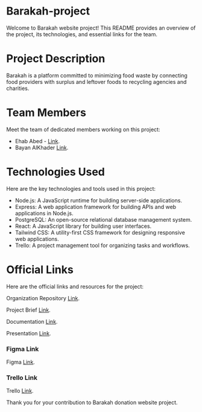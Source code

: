 # Barakah-project

Welcome to Barakah website project! This README provides an overview of the project, its technologies, and essential links for the team.

# Project Description

Barakah is a platform committed to minimizing food waste by connecting food providers with surplus and leftover foods to recycling agencies and charities.

# Team Members

Meet the team of dedicated members working on this project:

- Ehab Abed - [Link](https://github.com/Ehabdhafer).
- Bayan AlKhader [Link](https://github.com/b-ayan).

# Technologies Used

Here are the key technologies and tools used in this project:

- Node.js: A JavaScript runtime for building server-side applications.
- Express: A web application framework for building APIs and web applications in Node.js.
- PostgreSQL: An open-source relational database management system.
- React: A JavaScript library for building user interfaces.
- Tailwind CSS: A utility-first CSS framework for designing responsive web applications.
- Trello: A project management tool for organizing tasks and workflows.

# Official Links

Here are the official links and resources for the project:

Organization Repository [Link](https://github.com/Barakahproject/Barakah-project).

Project Brief [Link](https://drive.google.com/file/d/1N-H7coPP_w5kpWO4gsPFz3MvCUdHoQxa/view?usp=sharing).

Documentation [Link](https://docs.google.com/document/d/162bQBZFlF41hLS3wOOo2r4haDScfO6WuzLR1JENBRSc/edit?usp=sharing).

Presentation [Link](https://docs.google.com/presentation/d/1b1dX3TwHHRV0Ui8bhMX7DIto-ygDeYVv/edit?usp=sharing&ouid=103107070717920185580&rtpof=true&sd=true).

### Figma Link

Figma [Link](https://www.figma.com/file/7ejtRMWKFs4jvjC5g9KLnc/Barakah?type=design&node-id=0-1&mode=design&t=g1nnqj1Xi7jDisLj-0).

### Trello Link

Trello [Link](https://trello.com/b/8NOxqDp3/barakah).

Thank you for your contribution to Barakah donation website project.
